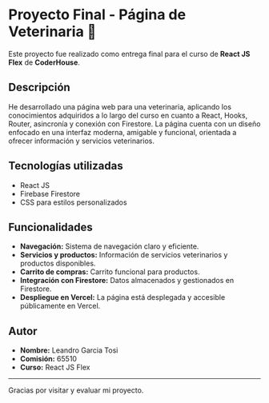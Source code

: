 # Proyecto Final - Página de Veterinaria 🐾

Este proyecto fue realizado como entrega final para el curso de **React JS Flex** de **CoderHouse**.

## Descripción

He desarrollado una página web para una veterinaria, aplicando los conocimientos adquiridos a lo largo del curso en cuanto a React, Hooks, Router, asincronía y conexión con Firestore. La página cuenta con un diseño enfocado en una interfaz moderna, amigable y funcional, orientada a ofrecer información y servicios veterinarios.

## Tecnologías utilizadas

- React JS
- Firebase Firestore
- CSS para estilos personalizados

## Funcionalidades

- **Navegación:** Sistema de navegación claro y eficiente.
- **Servicios y productos:** Información de servicios veterinarios y productos disponibles.
- **Carrito de compras:** Carrito funcional para productos.
- **Integración con Firestore:** Datos almacenados y gestionados en Firestore.
- **Despliegue en Vercel:** La página está desplegada y accesible públicamente en Vercel.

## Autor

- **Nombre:** Leandro Garcia Tosi
- **Comisión:** 65510
- **Curso:** React JS Flex

---

Gracias por visitar y evaluar mi proyecto.
